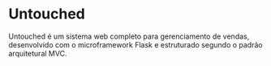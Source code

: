 # Untouched
Untouched é um sistema web completo para gerenciamento de vendas, desenvolvido com o microframework Flask e estruturado segundo o padrão arquitetural MVC.
